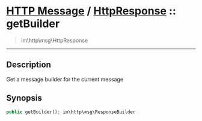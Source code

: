 # [HTTP Message](http.md) / [HttpResponse](http-HttpResponse.md) :: getBuilder
 > im\http\msg\HttpResponse
____

## Description
Get a message builder for the current message

## Synopsis
```php
public getBuilder(): im\http\msg\ResponseBuilder
```
